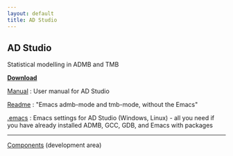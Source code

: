 ```yaml
---
layout: default
title: AD Studio
---
```


## AD Studio

Statistical modelling in ADMB and TMB

[**Download**](download.html)

[Manual](adstudio.pdf)
: User manual for AD Studio

[Readme](readme.html)
: "Emacs admb-mode and tmb-mode, without the Emacs"

[.emacs](https://github.com/admb-project/admb/blob/master/contrib/adstudio/dot/.emacs)
: Emacs settings for AD Studio (Windows, Linux) - all you need if you have
already installed ADMB, GCC, GDB, and Emacs with packages

---

[Components](components/) (development area)
